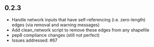 ## 0.2.3

- Handle network inputs that have self-referencing (i.e. zero-length) edges
  (via removal and warning messages)
- Add clean_network script to remove these edges from any shapefile
- pep8 compliance changes (still not perfect)
- Issues addressed:
    #67
